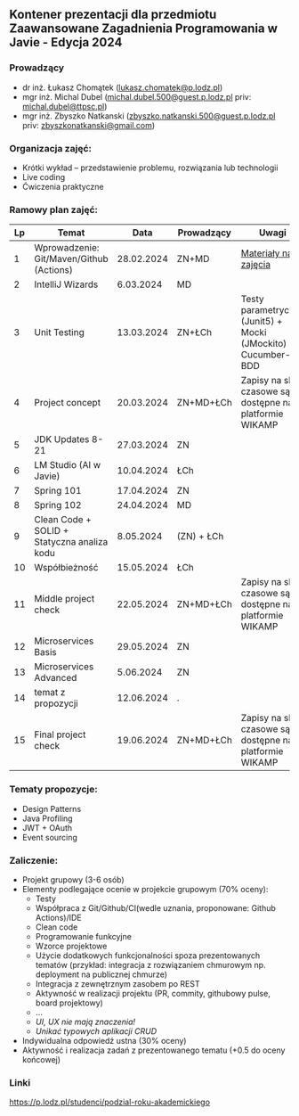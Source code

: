 ## Kontener prezentacji dla przedmiotu Zaawansowane Zagadnienia Programowania w Javie - Edycja 2024

### Prowadzący
- dr inż. Łukasz Chomątek (lukasz.chomatek@p.lodz.pl)
- mgr inż. Michal Dubel (michal.dubel.500@guest.p.lodz.pl priv: michal.dubel@ttpsc.pl)
- mgr inż. Zbyszko Natkanski (zbyszko.natkanski.500@guest.p.lodz.pl priv: zbyszkonatkanski@gmail.com)

### Organizacja zajęć:
- Krótki wykład – przedstawienie problemu, rozwiązania lub technologii
- Live coding
- Ćwiczenia praktyczne

### Ramowy plan zajęć: 
Lp | Temat | Data | Prowadzący | Uwagi
--- | --- | --- | --- | --- 
1 | Wprowadzenie: Git/Maven/Github (Actions) | 28.02.2024 | ZN+MD | [Materiały na zajęcia](https://github.com/zzpj/pl-java2024/blob/main/intro/Git-Maven-GithubActions.md)
2 | IntelliJ Wizards | 6.03.2024 | MD |
3 | Unit Testing  | 13.03.2024 | ZN+ŁCh | Testy parametryczne (Junit5) + Mocki (JMockito) + Cucumber-BDD
4 | Project concept | 20.03.2024 | ZN+MD+ŁCh | Zapisy na sloty czasowe są dostępne na platformie WIKAMP
5 | JDK Updates 8-21 | 27.03.2024 | ZN |
6 | LM Studio (AI w Javie) | 10.04.2024 | ŁCh | 
7 | Spring 101 | 17.04.2024 | ZN |
8 | Spring 102 | 24.04.2024 | MD |
9 | Clean Code + SOLID + Statyczna analiza kodu | 8.05.2024 |(ZN) + ŁCh | 
10 | Współbieżność | 15.05.2024 | ŁCh |
11 | Middle project check | 22.05.2024 | ZN+MD+ŁCh | Zapisy na sloty czasowe są dostępne na platformie WIKAMP
12 | Microservices Basis | 29.05.2024 | ZN | 
13 | Microservices Advanced | 5.06.2024 | ZN |
14 | temat z propozycji | 12.06.2024 | . |
15 | Final project check | 19.06.2024 | ZN+MD+ŁCh | Zapisy na sloty czasowe są dostępne na platformie WIKAMP

### Tematy propozycje:
- Design Patterns
- Java Profiling
- JWT + OAuth
- Event sourcing

### Zaliczenie:
- Projekt grupowy (3-6 osób)
- Elementy podlegające ocenie w projekcie grupowym (70% oceny):
  - Testy
  - Współpraca z Git/Github/CI(wedle uznania, proponowane: Github Actions)/IDE
  - Clean code
  - Programowanie funkcyjne
  - Wzorce projektowe
  - Użycie dodatkowych funkcjonalności spoza prezentowanych tematów (przykład: integracja z rozwiązaniem chmurowym np. deployment na publicznej chmurze)
  - Integracja z zewnętrznym zasobem po REST
  - Aktywność w realizacji projektu (PR, commity, githubowy pulse, board projektowy)
  - ...
  - *UI, UX nie mają znaczenia!*
  - *Unikać typowych aplikacji CRUD*
- Indywidualna odpowiedź ustna (30% oceny)
- Aktywność i realizacja zadań z prezentowanego tematu (+0.5 do oceny końcowej)

### Linki
https://p.lodz.pl/studenci/podzial-roku-akademickiego
